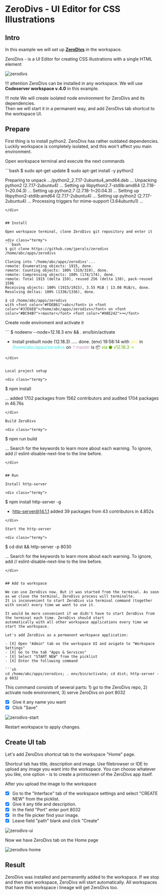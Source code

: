 # ZeroDivs  - UI Editor for CSS Illustrations

## Intro

In this example we will set up [__ZeroDivs__](https://github.com/jperals/zerodivs) in the workspace.    

ZeroDivs - is a UI Editor for creating CSS illustrations with a single HTML element 

![zerodivs](img/zerodivs.png)

!!! attention
    ZeroDivs can be installed in any workspace. We will use __Codeserver workspace v.4.0__ in this example.

!!! note
    We will create isolated node environment for ZeroDivs and its dependencies.  
    Then we will start it in a permanent way, and add ZeroDivs tab shortcut to the workspace UI. 


## Prepare  

First thing is to install python2. ZeroDivs has rather outdated dependencies. 
Luckily workspace is completely isolated, and this won't affect you main environment.  

Open workspace terminal and execute the next commands

<div class="termy">
```bash
$ sudo apt-get update
$ sudo apt-get install -y python2

Preparing to unpack .../python2_2.7.17-2ubuntu4_amd64.deb ...
Unpacking python2 (2.7.17-2ubuntu4) ...
Setting up libpython2.7-stdlib:amd64 (2.7.18-1~20.04.3) ...
Setting up python2.7 (2.7.18-1~20.04.3) ...
Setting up libpython2-stdlib:amd64 (2.7.17-2ubuntu4) ...
Setting up python2 (2.7.17-2ubuntu4) ...
Processing triggers for mime-support (3.64ubuntu1) ...
```
</div>


## Install 

Open workspace terminal, clone ZeroDivs git repository and enter it

<div class="termy">
```bash
$ git clone https://github.com/jperals/zerodivs /home/abc/apps/zerodivs

Cloning into '/home/abc/apps/zerodivs'...
remote: Enumerating objects: 1915, done.
remote: Counting objects: 100% (319/319), done.
remote: Compressing objects: 100% (174/174), done.
remote: Total 1915 (delta 159), reused 256 (delta 138), pack-reused 1596
Receiving objects: 100% (1915/1915), 3.55 MiB | 13.08 MiB/s, done.
Resolving deltas: 100% (1336/1336), done.

$ cd /home/abc/apps/zerodivs
with <font color="#FDEB61">abc</font> in <font color="#37E6E8">/home/abc/apps/zerodivs</font> on <font color="#BC94B7">⇡master</font> <font color="#98E242">➜</font>
```
</div>

Create node enviroment and activate it

<div class="termy">
```
$ nodeenv --node=12.18.3 env && . env/bin/activate

 * Install prebuilt node (12.18.3) ..... done.
(env) 19:58:14 with <font color="#FDEB61">abc</font> in <font color="#37E6E8">/home/abc/apps/zerodivs</font> on <font color="#BC94B7">⇡master</font> is 📦  <font color="#5EA702">via ⬢ v12.18.3</font>  <font color="#98E242">➜</font>
```
</div>


Local project setup

<div class="termy">
```
$ npm install

...
added 1702 packages from 1562 contributors and audited 1704 packages in 46.76s
```
</div>

Build ZeroDivs 

<div class="termy">
```
$ npm run build

...
Search for the keywords to learn more about each warning.
To ignore, add // eslint-disable-next-line to the line before.
```
</div>


## Run

Install http-server

<div class="termy">
```
$ npm install http-server -g

+ http-server@14.1.1
added 39 packages from 43 contributors in 4.852s
```
</div>

Start the http-server

<div class="termy">
```
$ cd dist && http-server -p 8030

...
Search for the keywords to learn more about each warning.
To ignore, add // eslint-disable-next-line to the line before.
```
</div>


## Add to workspace

We can use ZeroDivs now. But it was started from the terminal. As soon as we close the terminal, ZeroDivs process will terminalte. 
It is inconvenient to start ZeroDivs via terminal command (together with socat) every time we want to use it.  

It would be more convenient if we didn't have to start ZeroDivs from the terminal each time. ZeroDivs should start 
automatically with all other workspace applications every time we start the workspace.     

Let's add ZeroDivs as a permanent workspace application: 

- [X] Open "Admin" tab oo the workspace UI and avigate to "Workspace Settings" 
- [X] Go to the tab "Apps & Services"
- [X] Select "START NEW" from the picklist 
- [X] Enter the following command 

```sh
cd /home/abc/apps/zerodivs; . env/bin/activate; cd dist; http-server -p 8032
``` 
This command consists of several parts: 1) go to the ZeroDivs repo, 2) activate node environment, 3) serve ZeroDivs on port 8032

- [X] Give it any name you want 
- [X] Click "Save"

![zerodivs-start](img/zerodivs-start.jpg)

Restart workspace to apply changes.


## Create UI tab 

Let's add ZeroDivs shortcut tab to the workspace "Home" page.   

Shortcut tab has title, description and image. Use filebrowser or IDE to upload any image you want into the workspace. 
You can choose whatever you like, one option - is to create a printscreen of the ZeroDivs app itself.  

After you upload the image to the workspace

- [X] Go to the "Interface" tab of the workspace settings and select "CREATE NEW" from the picklist.   
- [X] Give it any title and description. 
- [X] In the field "Port" enter port 8032 
- [X] In the file picker find your image.   
- [X] Leave field "path" blank and click "Create"

![zerodivs-ui](img/zerodivs-ui.jpg)

Now we have ZeroDivs tab on the Home page 

![zerodivs-home](img/zerodivs-home.jpg)


## Result

ZeroDivs was installed and permanently added to the workspace. If we stop and then start workspace, ZeroDivs will start automatically. 
All workspaces that have this workspace i lineage will get ZeroDivs too. 

